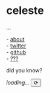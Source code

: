 # celeste

<span id="subheader">...</span>

\- [about](/about)  
\- [twitter](https://twitter.com/parafactual)  
\- [github](https://github.com/cosmicoptima)  
\- [???](/dictator)  

did you know?  
<div id="fun-fact-wrapper">
  <span id="fun-fact"><i>loading...</i></span>
  <button id="reload-fun-fact">⟳</button>
</div>

<script type="text/javascript" src="/index.js"/>
